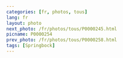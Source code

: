 ```yaml
---
categories: [fr, photos, tous]
lang: fr
layout: photo
next_photo: /fr/photos/tous/P0000245.html
picname: P0000254
prev_photo: /fr/photos/tous/P0000258.html
tags: [Springbock]
---
```

